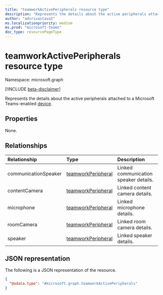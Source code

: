 ```yaml
---
title: "teamworkActivePeripherals resource type"
description: "Represents the details about the active peripherals attached to a Microsoft Teams-enabled device."
author: "adsrivastava2"
ms.localizationpriority: medium
ms.prod: "microsoft-teams"
doc_type: resourcePageType
---
```


# teamworkActivePeripherals resource type

Namespace: microsoft.graph

[!INCLUDE [beta-disclaimer](../../includes/beta-disclaimer.md)]

Represents the details about the active peripherals attached to a Microsoft Teams-enabled [device](../resources/teamworkdevice.md).

## Properties
None.

## Relationships
|Relationship|Type|Description|
|:---|:---|:---|
|communicationSpeaker|[teamworkPeripheral](../resources/teamworkperipheral.md)|Linked communication speaker details.|
|contentCamera|[teamworkPeripheral](../resources/teamworkperipheral.md)|Linked content camera details.|
|microphone|[teamworkPeripheral](../resources/teamworkperipheral.md)|Linked microphone details.|
|roomCamera|[teamworkPeripheral](../resources/teamworkperipheral.md)|Linked room camera details.|
|speaker|[teamworkPeripheral](../resources/teamworkperipheral.md)|Linked speaker details.|

## JSON representation
The following is a JSON representation of the resource.
<!-- {
  "blockType": "resource",
  "@odata.type": "microsoft.graph.teamworkActivePeripherals"
}
-->
``` json
{
  "@odata.type": "#microsoft.graph.teamworkActivePeripherals"
}
```

